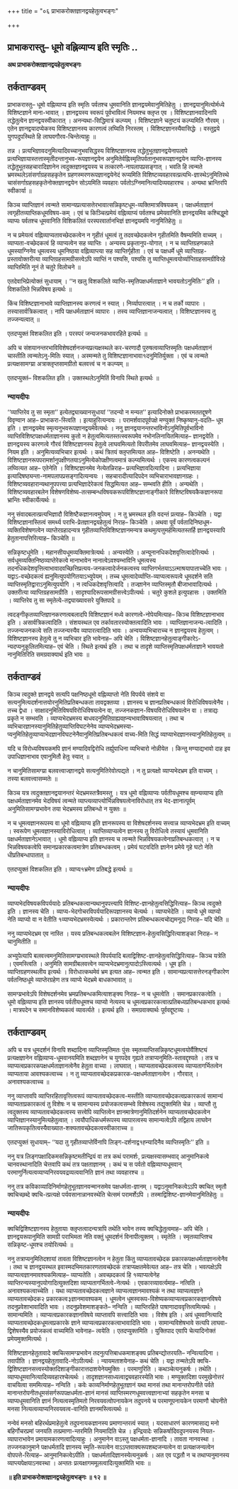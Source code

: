 +++
title = "०६ प्राभाकरोक्तज्ञानद्वयहेतुत्वभङ्गः"

+++


## प्राभाकरास्तु– धूमो वह्निव्याप्य इति स्मृतिः ..

**अथ प्राभाकरोक्तज्ञानद्वयहेतुत्वभङ्गः**

## **तर्कताण्डवम्**

प्राभाकरास्तु– धूमो वह्निव्याप्य इति स्मृतिः पर्वतश्च धूमवानिति ज्ञानद्वयमेवानुमितिहेतुः । ज्ञानद्वयानुमित्योर्मध्ये विशिष्टज्ञाने माना-भावात् । ज्ञानद्वयस्य स्वरूपं पूर्वभावित्वं नियमश्च क्लृप्त एव । विशिष्टज्ञानवादिनापि तद्धेतुत्वेन ज्ञानद्वयस्वीकारात् । अनन्यथा-सिद्धिमात्रं कल्प्यम् । विशिष्टज्ञाने चतुष्टयं कल्प्यमिति गौरवम् । एतेन ज्ञानद्वयादप्येकस्य विशिष्टज्ञानस्य कारणत्वं लघ्विति निरस्तम् । विशिष्टज्ञानस्यैवासिद्धेः । वस्तुद्वये युगपदुपस्थिते हि लाघवगौरव-चिन्तेत्याहुः ॥

तन्न । प्रत्यभिज्ञावदनुमित्यादिवच्चानुभवसिद्धस्य विशिष्टज्ञानस्य तद्धेतुभूतज्ञानद्वयेनापलापे प्रत्यभिज्ञायास्तत्तास्मृतीदन्तानुभव-रूपज्ञानद्वयेन अनुमितेर्वह्निस्मृतिपर्वतानुभवरूपज्ञानद्वयेन व्याप्ति-ज्ञानस्य तद्धेतुभूतसहचारादिज्ञानेन त्वदुक्तज्ञानद्वयस्य च तत्कारणे-नापलापप्रसङ्गात् । भवति हि त्वन्मते भ्रमस्थलेऽसंसर्गाग्रहसहकृतेन ग्रहणस्मरणरूपज्ञानद्वयेनेदं रूप्यमिति विशिष्टव्यवहारवत्प्रत्यभि-ज्ञास्थेऽनुमितिस्थे चासंसर्गाग्रहसहकृतेनोक्तज्ञानद्वयेन सोऽयमिति व्यवहारः पर्वतोऽग्निमानित्यादिव्यवहारश्च । अन्यथा भ्रान्तिरपि स्वीकार्या ॥

किञ्च व्याप्तिज्ञानं त्वन्मते सामान्यप्रत्यासत्तेरभावात्सन्निकृष्टधूम-व्यक्तिमात्रविषयकम् । पक्षधर्मताज्ञानं त्वगृहीतव्याप्तिकधूमविषय-कम् । एवं च किञ्चित्प्रमेयं वह्निव्याप्यं पर्वतश्च प्रमेयवानिति ज्ञानद्वयमिव कश्चिद्धूमो व्याप्यः पर्वतश्च धूमवानिति विशिकलितं परस्परवार्तानभिज्ञं ज्ञानद्वयमपि नानुमितिहेतुः ॥

न च प्रमेयत्वं वह्निव्याप्यतावच्छेदकत्वेन न गृहीतं धूमत्वं तु तदवच्छेदकत्वेन गृहीतमिति वैषम्यमिति वाच्यम् । व्याप्यता-वच्छेदकत्वं हि व्याप्यत्वेन सह व्याप्तिः । अन्यस्य प्रकृतानुप-योगात् । न च व्याप्तिग्रहणकाले धूमस्याग्निनेव धूमत्वस्य धूमनिष्ठया वह्निव्याप्त्या सह व्याप्तिर्गृहीता । एवं च पक्षधर्मे धूमे व्याप्तिग्रह-प्रस्तावोक्तरीत्या व्याप्तिग्रहसामग्रीसत्त्वेऽपि व्याप्तिं न पश्यसि, पश्यसि तु व्याप्तिधूमत्वयोर्व्याप्तिग्रहसामग्रीविरहे व्याप्तिमिति नूनं ते चतुरे विलोचने ॥

एतदेवाभिप्रेत्योक्तं सुधायाम् । ‘‘न खलु विशकलिते व्याप्ति-स्मृतिपक्षधर्मताज्ञाने भावयतोऽनुमितिः’’ इति । विशकलिते भिन्नविषय इत्यर्थः ॥

किंच विशिष्टज्ञानाभावे व्याप्तिज्ञानस्य करणत्वं न स्यात् । निर्व्यापारत्वात् । न च तर्को व्यापारः । तस्यासार्वत्रिकत्वात् । नापि पक्षधर्मताज्ञानं व्यापारः । तस्य व्याप्तिज्ञानाजन्यत्वात् । विशिष्टज्ञानस्य तु तज्जन्यत्वात् ॥

एतदप्युक्तं विशकलित इति । परस्परं जन्यजनकभावरहिते इत्यर्थः ॥

अपि च संशयानन्तरभाविविशेषदर्शनजन्यप्रत्यक्षस्थले कर-चरणादौ पुरुषत्वव्याप्तिस्मृतिः पक्षधर्मताज्ञानं चास्तीति त्वन्मतेऽनु-मितिः स्यात् । अस्मन्मते तु विशिष्टज्ञानाभावा१दनुमितिर्युक्ता । एवं च त्वन्मते प्रत्यक्षसामग्य्रा अत्राक्लृप्तसामग्रीतो बलवत्त्वं च न कल्प्यम् ॥

एतदप्युक्तं– विशकलित इति । उक्तस्थलेऽनुमितिं विनापि स्थिते इत्यर्थः ॥

### **न्यायदीपः**

‘‘व्याप्तिरेव तु सा स्मृता’’ इत्येतद्व्याख्यानसुधायां ‘‘तदन्यो न मन्यत’’ इत्यादिनोक्ते प्राभाकरमततद्दूषणे विवृण्वान आह– प्राभाकरा-स्त्विति । इत्याहुरित्यन्वयः । परामर्शवादपूर्वपक्षे मण्युक्तं निष्कृष्यानु-वदति– धूम इति । ज्ञानद्वयमेव स्मृत्यनुभवरूपज्ञानद्वयमेवेत्यर्थः । ननु ज्ञानद्वयानन्तरभाविनोऽनुमितिपूर्वभाविनो व्याप्तिविशिष्टपक्षधर्मताज्ञानस्य कुतो न हेतुत्वमित्यतस्तत्स्वरूपमेव नभोनलिनायितमित्याह– ज्ञानद्वयेति । ज्ञानद्वयस्य कारणत्वे गौरवं विशिष्टज्ञानस्य हेतुत्वे लाघवमित्यतो विपरीतमेव लाघवमित्याह– ज्ञानद्वयस्येति । नियम इति । अनुमित्यव्यभिचार इत्यर्थः । कथं त्रितयं क्लृप्तमित्यत आह– विशिष्टेति । अनन्यथेति । विशिष्टज्ञानरूपपरामर्शानुपक्षीणतयाऽनुमित्येकोपक्षीणत्वमात्रं कल्प्यमित्यर्थः । एकस्य कारणत्वकल्पनं लघ्वित्यत आह– एतेनेति । विशिष्टज्ञानमेव नेत्येतन्निराह– प्रत्यभिज्ञावदित्यादिना । प्रत्यभिज्ञाया इत्यादिषष्ठ्यन्ता-नामपलापप्रसङ्गादित्यन्वयः । सहचारादीत्यादिपदेन व्यभिचाराभावज्ञानग्रहः । विशिष्टव्यवहारान्यथानुपपत्त्या प्रत्यभिज्ञादेरेकत्वं सिद्धमित्यत आह– सम्भवति हीति । अन्यथेति । विशिष्टव्यवहारबलेन विशेषणविशेष्य-तत्सम्बन्धविषयकरूपविशिष्टज्ञानाङ्गीकारे विशिष्टविषयकैकज्ञानरूपा भ्रान्तिः स्वीकार्येत्यर्थः ॥

ननु संवादबलात्प्रत्यभिज्ञादौ विशिष्टैकज्ञानत्वमुपेयम् । न तु भ्रमस्थल इति वदन्तं प्रत्याह– किञ्चेति । यद्वा विशिष्टज्ञानास्तित्वं समर्थ्य पराभि-प्रेतज्ञानद्वयहेतुत्वं निराह– किञ्चेति । अथवा पूर्वं पर्वतादिनिष्ठधूम-व्यक्तिविशेषणत्वेन व्याप्तेरग्रहादन्यत्र गृहीतव्याप्तिविशिष्टज्ञानमन्यत्र कथमुत्पत्तुमर्हमित्यतस्तर्हि ज्ञानद्वयस्यापि हेतुतानापत्तिरित्याह– किञ्चेति ॥

सन्निकृष्टधूमेति । महानसीयधूमव्यक्तिमात्रेत्यर्थः । अन्यस्येति । अन्यूनानधिकदेशवृत्तित्वादेरित्यर्थः । सर्वधूमव्यक्तिनिष्ठव्याप्तेरेकत्वे मानाभावेन नानात्वेऽवश्यम्भाविनि धूमत्वस्य तदनधिकदेशवृत्तित्वाभावादवच्छित्तिप्रत्यय-जनकत्वादेर्जनकत्वस्य व्याप्तिगर्भतयाऽऽत्माश्रयापाताच्चेति भावः । यद्वाऽ-वच्छेदकत्वं ह्यनुमित्युपयोगितयाऽभ्युपेयम् । तच्च धूमत्वादेर्व्याप्ति-व्याप्यत्वरूपत्वे धूमदर्शने सति व्याप्तिस्मृतिद्वाराऽनुमित्युपयोगि । न त्वधिकदेशवृत्तित्वादि । तज्ज्ञानेन व्याप्तिस्मृतौ बीजाभावादित्यर्थः । उक्तरीत्या व्याप्तिग्रहसामग्रीति । सादृश्यादिरूपसामग्रीसत्त्वेऽपीत्यर्थः । चतुरे कुशले इत्युपहासः । उक्तमिति । व्याप्तिरेव तु सा स्मृतेत्ये-तद्व्याख्यावसरे युक्तिपादे ॥

त्वदङ्गीकृतव्याप्तिज्ञानकरणत्वबलादपि विशिष्टज्ञानं मध्ये कारणत्वे-नोपेयमित्याह– किञ्च विशिष्टज्ञानाभाव इति । असार्वत्रिकत्वादिति । संशयस्थल एव तर्कावतारस्योक्तत्वादिति भावः । व्याप्तिज्ञानाजन्य-त्वादिति । तज्जन्यजनकत्वे सति तज्जन्यस्यैव व्यापारत्वादिति भावः । अन्वयव्यभिचाराच्च न ज्ञानद्वयस्य हेतुत्वम् । विशिष्टज्ञानस्य हेतुत्वे तु न व्यभिचार इति भावेनाह– अपि चेति । विशिष्टज्ञानहेतुत्वाङ्गीकारेऽ-न्यदप्यनुकूलितमित्याह– एवं चेति । स्थिते इत्यर्थ इति । तथा च तादृशे व्याप्तिस्मृतिपक्षधर्मताज्ञाने भावयतो नानुमितिरिति समग्रवाक्यार्थ इति भावः ॥

## **तर्कताण्डवं**

किञ्च त्वदुक्ते ज्ञानद्वये सत्यपि पक्षनिष्ठधूमो वह्निव्याप्तो नेति विपर्यये संशये वा सत्यनुमित्यदर्शनात्तयोरनुमितिप्रतिबन्धकता तावद्वक्तव्या । ज्ञानस्य च ज्ञानप्रतिबन्धकत्वं विरोधिविषयत्वेनैव । तच्च द्वेधा । साक्षादनुमितिविषयविरोधिविषयत्वेन वा, तज्जनकज्ञान-विषयविरोधिविषयत्वेन वा । तत्राद्यः प्रकृते न सम्भवति । व्याप्यभेदभ्रमस्य बाधवदनुमितिग्राह्यवह्न्यभावाविषयत्वात् । तथा च व्यभिचारज्ञानस्यानुमितिहेतुव्याप्तिविघटनेनेव व्याप्यभेदभ्रमस्या-प्यनुमितिहेतुव्याप्याभेदज्ञानविघटनेनैवानुमितिप्रतिबन्धकत्वं वाच्य-मिति सिद्धं व्याप्याभेदज्ञानस्यानुमितिहेतुत्वम् ॥

यदि च विरोध्यविषयकमपि ज्ञानं मण्यादिवद्विरोधि तर्ह्युपाधिना व्यभिचारो नोन्नीयेत । किन्तु मण्याद्यभावो दाह इव उपाधिज्ञानाभाव एवानुमितौ हेतुः स्यात् ॥

न चानुमितिसामग्य्रा बलवत्त्वाज्ज्ञानद्वये सत्यनुमितिरेवोत्पद्यते । न तु प्रत्यक्षो व्याप्यभेदभ्रम इति वाच्यम् । तस्या बलवत्त्वासम्मतेः ॥

किञ्च यत्र त्वदुक्तज्ञानद्वयानन्तरं भेदभ्रमस्तत्रैवमस्तु । यत्र धूमो वह्निव्याप्यः पर्वतीयधूमश्च वह्न्यव्याप्य इति पक्षधर्मताज्ञानमेव भेदविषयं त्वन्मते व्याप्त्यव्याप्त्योर्भिन्नविषयत्वेनाविरोधात् तत्र भेद-ज्ञानात्पूर्वम् अनुमितिसामग्य्रभावेन तया भेदभ्रमस्य प्रतिबन्धो न युक्तः ॥

न च धूमत्वज्ञानरूपस्य वा धूमो वह्निव्याप्य इति ज्ञानरूपस्य वा विशेषदर्शनस्य सत्त्वान्न व्याप्यभेदभ्रम इति वाच्यम् । स्वरूपेण धूमत्वज्ञानस्याविरोधित्वात् । व्याप्तिव्याप्यत्वेन ज्ञानस्य तु विरोधित्वे तस्यायं धूमवानिति पक्षधर्मताज्ञानेऽभावात् । धूमो वह्निव्याप्य इति ज्ञानस्य च त्वन्मते भिन्नविषयकत्वेनाप्रतिबन्धकत्वात् । न च भिन्नविषयकत्वेपि समानप्रकारकत्वमात्रेण प्रतिबन्धकत्वम् । प्रमेयं घटवदिति ज्ञानेन प्रमेये गृहे घटो नेति धीप्रतिबन्धापातात् ॥

एतदप्युक्तं विशकलित इति । व्याप्य१भ्रमेण प्रतिबद्धे इत्यर्थः ॥

### **न्यायदीपः**

व्याप्यभेदविषयकविपर्ययादेः प्रतिबन्धकत्वान्यथानुपपत्त्यापि विशिष्ट-ज्ञानहेतुत्वसिद्धिरित्याह– किञ्च त्वदुक्ते इति । ज्ञानस्य चेति । व्याप्य-भेदगोचरविपर्ययादिरूपज्ञानस्य चेत्यर्थः । व्याप्यभेदेति । व्याप्ये धूमे व्याप्यो नेति व्याप्यो वा न वेतीति १व्याप्यभेदभ्रमस्येत्यर्थः । प्रकारान्तरेण प्रतिबन्धकत्वचोद्यमनूद्य निराह– यदि चेति ॥

ननु व्याप्यभेदभ्रम एव नास्ति । यस्य प्रतिबन्धकत्वबलेन विशिष्टज्ञान-हेतुत्वसिद्धिरित्याशङ्कां निराह– न चानुमितीति ॥

अभ्युपेत्यापि बलवत्त्वमनुमितिसामग्य्रभावस्थले विपर्ययादि बलाद्विशिष्ट-ज्ञानहेतुत्वसिद्धिरित्याह– किञ्च यत्रेति । एवमस्त्विति । अनुमिति सामग्रीबलवत्त्वेन व्याप्यभेदभ्रमानुत्पादोऽस्त्वित्यर्थः । धूम इति । व्याप्तिग्रहणस्थलीय इत्यर्थः । विरोधात्कथमेवं भ्रम इत्यत आह– त्वन्मत इति । सामान्यप्रत्यासत्तेरनङ्गीकारेण पर्वतनिष्ठधूमे व्याप्तेरग्रहेण तत्र व्याप्ये भेदभ्रमे बाधकाभावात् ॥

सामग्य्रभावेऽपि विशेषदर्शनमेव भ्रमप्रतिबन्धकमित्याशङ्क्य निराह– न च धूमत्वेति । समानप्रकारकत्वेति । धूमो वह्निव्याप्य इति ज्ञानस्य पर्वतीयधूमश्च व्याप्यो नेत्यस्य च धूमत्वप्रकारकत्वात्प्रतिबध्यप्रतिबन्धकभाव इत्यर्थः । मात्रपदेन च समानविशेष्यकत्वं व्यावर्त्यते । इत्यर्थ इति । समग्रवाक्यार्थः पूर्ववद्दूष्टव्यः ।

## **तर्कताण्डवम्**

अपि च यत्र धूमदर्शनं विनापि शब्दादिना व्याप्तिस्मृतिमतः पुंसः स्मृतव्याप्तिसन्निकृष्टधूमत्वयोर्वैशिष्ट्यं प्रत्यक्षज्ञानेन वह्निव्याप्य-धूमवानयमिति शब्दज्ञानेन च युगपदेव गृह्यते तत्राप्यनुमिति-स्तावद्दृश्यते । तत्र च व्याप्यत्वप्रकारकपक्षधर्मताज्ञानत्वेनैव हेतुता वाच्या । लाघवात् । व्याप्यतावच्छेदकत्वस्य व्याप्यतागर्भितत्वेन व्याप्यताया आवश्यकत्वाच्च । न तु व्याप्यतावच्छेदकप्रकारक-पक्षधर्मताज्ञानत्वेन । गौरवात् । अनावश्यकत्वाच्च ॥

ननु व्याप्तावपि व्याप्तिरहितावृत्तित्वरूपं व्याप्यतावच्छेदकत्व-मस्तीति व्याप्यतावच्छेदकत्वप्रकारकत्वं सामान्यं व्याप्यताप्रकारकत्वं तु विशेषः न च सामान्यस्य प्रयोजकत्वसम्भवे विशेषस्य तद्युक्तमिति चेन्न । व्याप्तौ तु त्वदुक्तस्य व्याप्यतावच्छेदकत्वस्य सत्त्वेपि व्याप्तित्वेन ज्ञानमात्रेणानुमितिदर्शनेन व्याप्यतावच्छेदकत्वेन व्याप्तिज्ञानस्यानुमित्यहेतुत्वात् । त्वयौपाधिकधर्मरूपस्य व्यापारत्वस्य सामान्यत्वेऽपि तद्विहाय लाघवेन जातिरूपकृतित्वस्यैवाख्यात-शक्यतावच्छेदकत्वस्वीकाराच्च ॥

एतदप्युक्तं सुधायाम्– ‘‘यदा तु गृहीतव्याप्तेर्विनापि लिङ्ग-दर्शनाद्व१ह्न्यादिनैव व्याप्तिस्मृतिः’’ इति ॥

ननु यत्र लिङ्गपक्षादिकमसन्निकृष्टमतीन्द्रियं वा तत्र कथं परामर्शः, प्रत्यक्षस्यासम्भवाद् आनुमानिकत्वे चानवस्थानादिति चेत्तवापि कथं तत्र पक्षताज्ञानम् । कथं च स पर्वतो वह्निव्याप्यधूमवान् परमाणुर्नित्यत्वव्याप्यनिरवयवद्रव्यत्ववानिति ज्ञानं तथा व्यवहारश्च ॥

ननु तत्र कविकाव्यादिनिर्माणहेतुभूतज्ञानवन्मानसमेव पक्षधर्मता-ज्ञानम् । यद्वाऽनुमानिकत्वेऽऽपि क्वचित् स्मृतौ क्वचिच्छब्दे क्वचि-त्प्रत्यक्षे पर्यवसानान्नानवस्थेति चेत्समं परामर्शेऽपि । तस्माद्विशिष्ट-ज्ञानमेवानुमितिहेतुः ॥

### **न्यायदीपः**

क्वचिद्विशिष्टज्ञानस्य हेतुतायाः क्लृप्तत्वादन्यत्रापि तथेति भावेन तस्य क्वचिद्धेतुत्वमाह– अपि चेति । ज्ञानद्वयरूपानुमिति सामग्री पराभिमता नेति वक्तुं धूमदर्शनं विनापीत्युक्तम् । स्मृतेति । स्मृतव्याप्तिश्च सन्निकृष्ट-धूमश्च तयोरित्यर्थः ॥

ननु तत्राप्यनुमितिदशायां तावता विशिष्टज्ञानत्वेन न हेतुता किंतु व्याप्यतावच्छेदक प्रकारकपक्षधर्मताज्ञानत्वेनैव । तथा च ज्ञानद्वयस्थल इवास्मदभिमतकारणतावच्छेदकं तत्राप्यक्षतमेवेत्यत आह– तत्र चेति । भवत्पक्षेऽपि व्याप्यत्वज्ञानमावश्यकमित्याह– व्याप्यतेति । अवच्छदकत्वं हि १व्याप्यत्वेनेह व्याप्तिरन्यस्यानुपयोगादित्युक्तदिशा व्याप्यतागर्भितत्वे-नेत्यर्थः । एवकारव्यावर्त्यमाह– नत्विति । अनावश्यकत्वाच्चेति । यथा व्याप्यतावच्छेदकत्वज्ञाने व्याप्यत्वज्ञानमावश्यकं न तथा व्याप्यत्वज्ञाने व्याप्यतावच्छेदक२ प्रकारकत्व३ज्ञानमावश्यकम् । धूमत्वेन धूमस्वरूप-विशेष्यकव्याप्यत्वप्रकारकज्ञानविषये तदनुप्रवेशाभावादिति भावः । तदनुप्रवेशमाशङ्कते– नन्विति । व्याप्तिरहिते पाषाणादाववृत्तित्वमित्यर्थः । सामान्यमिति । व्याप्यत्वप्रकारकज्ञानविषये व्याप्तावपि सत्त्वादिति भावः । विशेष इति । अयं धूमवानित्यादि व्याप्यतावच्छेदकधूमत्वप्रकारके ज्ञाने व्याप्यत्वप्रकारकत्वाभावादिति भावः । सामान्यविशेषभावे सत्यपि लाघवा-द्विशेषस्यैव प्रयोजकत्वं वाच्यमिति भावेनाह– त्वयेति । एतदप्युक्तमिति । युक्तिपाद एवापि चेत्यादिनोक्तं प्रमेयमुक्तमित्यर्थः ।

विशिष्टज्ञानहेतुतावादे क्वचित्सामग्य्रभावेन तदनुत्पत्तिबाधकमाशङ्क्य प्रतिबन्द्योत्तरयति– नन्वित्यादिना । तवापीति । ज्ञानद्वयहेतुतावादि-नोऽपीत्यर्थः । न्यायमताशयेनाह– कथं चेति । यद्वा तन्मतेऽपि क्वचि-द्विशिष्टज्ञानसत्त्वस्योक्तदिशाङ्गीकारात्तदाशयेनेयमुक्तिः । परमाणुरिति । कथञ्चेत्यनुकर्षः । तथेति । व्याप्यधूमवानित्यादिव्यवहारश्चेत्यर्थः । तादृशज्ञानसाध्यत्वाद्व्यवहारस्येति भावः । मण्युक्तदिशा परमुखेनोत्तरं वाचयित्वा सममित्याह– नन्विति । कवेः काव्यनिर्माणहेतुभूतज्ञानं यथा मानसं तथा मानान्तरोपनीते पर्वते मानान्तरोपनीतधूमसंसर्गरूपपक्षधर्मता-ज्ञानं मानसं व्याप्तिस्मरणधूमवत्त्वज्ञानाभ्यां सहकृतेन मनसा च व्याप्यधूमवानिति ज्ञानं नित्यत्वस्मृतिमतो निरवयवत्वोपनायकेन तदुपनये च परमाणूपनायकेन परमाणौ चोपनीते मनसा नित्यत्वव्याप्यनिरवयवत्व-वानिति ज्ञानमस्त्वित्यर्थः ॥

नन्वेवं मनसो बहिरर्थप्रमाहेतुत्वे तदुपनायकज्ञानस्य प्रमाणान्तरत्वं स्यात् । यदसाधारणं कारणमासाद्य मनो बहिर्गोचरप्रमां जनयति तत्प्रमाणा-न्तरमिति नियमादिति चेन्न । इन्द्रियादेः सन्निकर्षादिवदुपनयस्य नियत-व्यापाराभावेन प्रमायामकारणत्वादित्याहुः । अनुमानेन वाऽस्तु पक्षधर्मता-ज्ञानादि । तावता नानवस्था । तज्जनकानुमाने पक्षधर्मतादि ज्ञानस्य स्मृति-रूपत्वेन वाऽऽप्तवाक्यरूपशब्दजन्यत्वेन वा प्रत्यक्षजन्यत्वेन वोपपत्ते-रित्याह– आनुमानिकत्वेऽपीति । पक्षधर्मतादिज्ञानस्येत्यनुकर्षः । अत एव पद्धतौ न च तथाप्यनुमानस्य व्याप्त्यपेक्षयाऽनवस्था । अन्ततः प्रत्यक्षागममूलत्वादित्युक्तमिति भावः ॥

**॥ इति प्राभाकरोक्तज्ञानद्वयहेतुत्वभङ्गः ॥ १२ ॥**

